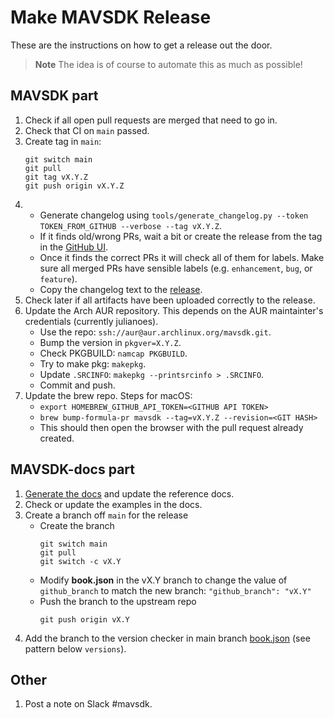 # Make MAVSDK Release

These are the instructions on how to get a release out the door.

> **Note** The idea is of course to automate this as much as possible!

## MAVSDK part

1. Check if all open pull requests are merged that need to go in.
1. Check that CI on `main` passed.
1. Create tag in `main`:
   ```
   git switch main
   git pull
   git tag vX.Y.Z
   git push origin vX.Y.Z
   ```
1. - Generate changelog using `tools/generate_changelog.py --token TOKEN_FROM_GITHUB --verbose --tag vX.Y.Z`.
   - If it finds old/wrong PRs, wait a bit or create the release from the tag in the [GitHub UI](https://github.com/mavlink/MAVSDK/releases).
   - Once it finds the correct PRs it will check all of them for labels. Make sure all merged PRs have sensible labels (e.g. `enhancement`, `bug`, or `feature`).
   - Copy the changelog text to the [release](https://github.com/mavlink/MAVSDK/releases).
1. Check later if all artifacts have been uploaded correctly to the release.
1. Update the Arch AUR repository. This depends on the AUR maintainter's credentials (currently julianoes).
   - Use the repo: `ssh://aur@aur.archlinux.org/mavsdk.git`.
   - Bump the version in `pkgver=X.Y.Z`.
   - Check PKGBUILD: `namcap PKGBUILD`.
   - Try to make pkg: `makepkg`.
   - Update `.SRCINFO`: `makepkg --printsrcinfo > .SRCINFO`.
   - Commit and push.
1. Update the brew repo. Steps for macOS:
   - `export HOMEBREW_GITHUB_API_TOKEN=<GITHUB API TOKEN>`
   - `brew bump-formula-pr mavsdk --tag=vX.Y.Z --revision=<GIT HASH>`
   - This should then open the browser with the pull request already created.

## MAVSDK-docs part

1. [Generate the docs](../cpp/guide/build_docs.md) and update the reference docs.
1. Check or update the examples in the docs.
1. Create a branch off `main` for the release
   - Create the branch
     ```
     git switch main
     git pull
     git switch -c vX.Y
     ```
   - Modify **book.json** in the vX.Y branch to change the value of `github_branch` to match the new branch: `"github_branch": "vX.Y"`
   - Push the branch to the upstream repo
     ```
     git push origin vX.Y
     ```
1. Add the branch to the version checker in main branch [book.json](https://github.com/mavlink/MAVSDK-docs/blob/main/book.json) (see pattern below `versions`).

## Other

1. Post a note on Slack #mavsdk.
